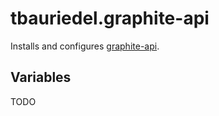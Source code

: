# tbauriedel.graphite-api

Installs and configures [graphite-api](https://github.com/brutasse/graphite-api).

## Variables
TODO